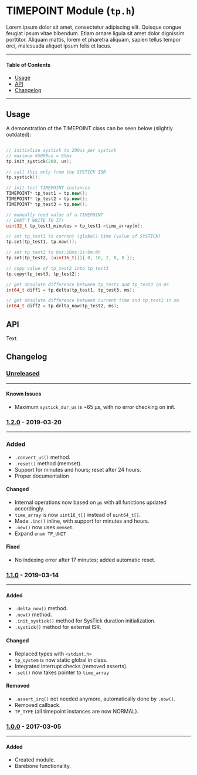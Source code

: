 # TIMEPOINT Module (`tp.h`)
Lorem ipsum dolor sit amet, consectetur adipiscing elit. Quisque congue feugiat ipsum vitae bibendum. Etiam ornare ligula sit amet dolor dignissim porttitor. Aliquam mattis, lorem et pharetra aliquam, sapien tellus tempor orci, malesuada aliquet ipsum felis et lacus.

---

#### Table of Contents

- [Usage](#usage)
- [API](#api)
- [Changelog](#changelog)

---

## Usage
A demonstration of the TIMEPOINT class can be seen below (slightly outdated):

```cpp

// initialize systick to 200us per systick
// maximum 65000us = 65ms
tp.init_systick(200, us);

// call this only from the SYSTICK ISR
tp.systick();

// init test TIMEPOINT instances
TIMEPOINT* tp_test1 = tp.new();
TIMEPOINT* tp_test2 = tp.new();
TIMEPOINT* tp_test3 = tp.new();

// manually read value of a TIMEPOINT
// DONT'T WRITE TO IT!
uint32_t tp_test1_minutes = tp_test1->time_array[m];

// set tp_test1 to current (global) time (value of SYSTICK)
tp.set(tp_test1, tp.now());

// set tp_test2 to 0us:10ms:2s:0m:0h
tp.set(tp_test2, (uint16_t[]){ 0, 10, 2, 0, 0 });

// copy value of tp_test2 into tp_test3
tp.copy(tp_test3, tp_test2);

// get absolute difference between tp_test1 and tp_test3 in ms
int64_t diff1 = tp.delta(tp_test1, tp_test3, ms);

// get absolute difference between current time and tp_test2 in ms
int64_t diff2 = tp.delta_now(tp_test2, ms);

```

## API
Text.

## Changelog

### [Unreleased]
---

#### Known Issues
- Maximum `systick_dur_us` is ~65 μs, with no error checking on init.

<!-- #### Todo
- Item. -->

<!-- ----------------------------------------------------------------------------------------- -->

### [1.2.0] - 2019-03-20
---

### Added
- `.convert_us()` method.
- `.reset()` method (memset).
- Support for minutes and hours; reset after 24 hours.
- Proper documentation

#### Changed
- Internal operations now based on `μs` with all functions updated accordingly.
- `time_array` is now `uint16_t[]` instead of `uint64_t[]`.
- Made `.inc()` inline, with support for minutes and hours.
- `.new()` now uses `memset`.
- Expand `enum TP_UNIT`

#### Fixed
- No indexing error after 17 minutes; added automatic reset.

<!-- ----------------------------------------------------------------------------------------- -->

### [1.1.0] - 2019-03-14
---

#### Added
- `.delta_now()` method.
- `.now()` method.
- `.init_systick()` method for SysTick duration initialization.
- `.systick()` method for external ISR.

#### Changed
- Replaced types with `<stdint.h>`
- `tp_system` is now static global in class.
- Integrated interrupt checks (removed asserts).
- `.set()` now takes pointer to `time_array`

#### Removed
- `.assert_irq()` not needed anymore, automatically done by `.now()`.
- Removed callback.
- `TP_TYPE` (all timepoint instances are now NORMAL).

<!-- ----------------------------------------------------------------------------------------- -->

### [1.0.0] - 2017-03-05
---

#### Added
- Created module.
- Barebone functionality.

<!-- ----------------------------------------------------------------------------------------- -->

[Unreleased]: #changelog
[1.2.0]: #changelog
[1.1.0]: #changelog
[1.0.0]: #changelog
